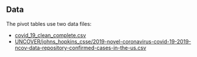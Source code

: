 ## Data

The pivot tables use two data files:

- [covid_19_clean_complete.csv](https://www.kaggle.com/imdevskp/corona-virus-report?select=covid_19_clean_complete.csv)
- [UNCOVER/johns_hopkins_csse/2019-novel-coronavirus-covid-19-2019-ncov-data-repository-confirmed-cases-in-the-us.csv](https://www.kaggle.com/roche-data-science-coalition/uncover?)
